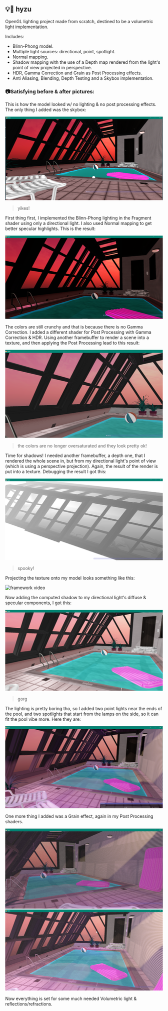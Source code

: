 
## 💡🍮 hyzu

OpenGL lighting project made from scratch, destined to be a volumetric light implementation.

Includes:

* Blinn-Phong model.
* Multiple light sources: directional, point, spotlight.
* Normal mapping.
* Shadow mapping with the use of a Depth map rendered from the light's point of view projected in perspective.
* HDR, Gamma Correction and Grain as Post Processing effects.
* Anti Aliasing, Blending, Depth Testing and a Skybox implementation.

### 📷Satisfying before & after pictures:


This is how the model looked w/ no lighting & no post processing effects. The only thing I added was the skybox:


![framework screenshot](/screenshots/1.png "Model Imported")

> yikes!

First thing first, I implemented the Blinn-Phong lighting in the Fragment shader using only a directional light. I also used Normal mapping to get better specular highlights. This is the result:

![framework screenshot](/screenshots/2.png "Model with Blinn-Phong lighting")

The colors are still crunchy and that is because there is no Gamma Correction. I added a different shader for Post Processing with Gamma Correction & HDR. Using another framebuffer to render a scene into a texture, and then applying the Post Processing lead to this result:

![framework screenshot](/screenshots/3.png "Model with Gamma Correction/HDR")

>the colors are no longer oversaturated and they look pretty ok!

Time for shadows! I needed another framebuffer, a depth one, that I rendered the whole scene in, but from my directional light's point of view (which is using a perspective projection). Again, the result of the render is put into a texture. Debugging the result I got this:

![framework screenshot](/screenshots/4.png "Model Depth from light PoV")

>spooky!

Projecting the texture onto my model looks something like this:

![framework video](/screenshots/4.1.gif "Model w/ Depth texture")

Now adding the computed shadow to my directional light's diffuse & specular components, I got this:

![framework video](/screenshots/5.png "Model w/ Shadow Mapping")

>gorg

The lighting is pretty boring tho, so I added two point lights near the ends of the pool, and two spotlights that start from the lamps on the side, so it can fit the pool vibe more. Here they are:

![framework video](/screenshots/6.png "Model w/ Multiple Lights")

One more thing I added was a Grain effect, again in my Post Processing shaders.

![framework video](/screenshots/7.png "Model w/ Grain")
![framework video](/screenshots/8.png "Model w/ Grain")

Now everything is set for some much needed Volumetric light & reflections/refractions.
